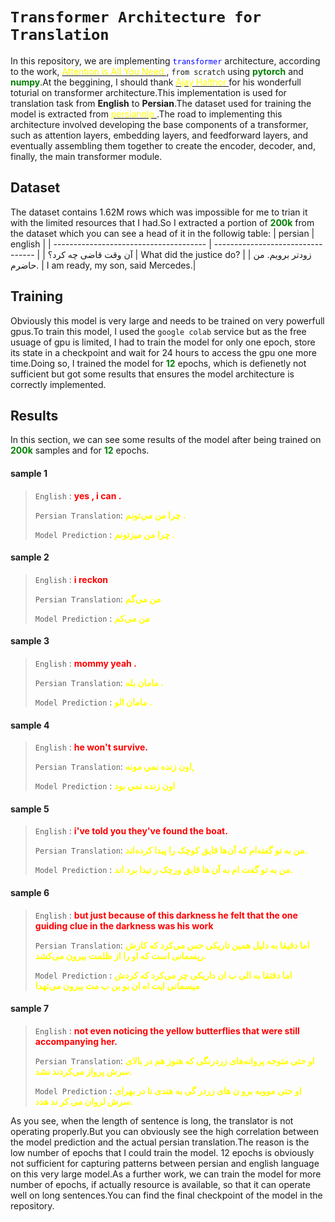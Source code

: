# `Transformer Architecture for Translation`
In this repository, we are implementing <span style='color:blue;'>`transformer`</span> architecture, according to the work,
[<span style='color:yellow;'> Attention is All You Need </span>](https://arxiv.org/abs/1706.03762), `from scratch` using **<span style='color:green;'>pytorch**</span>
and <span style='color:green;'>**numpy**</span>.At the beggining, I should thank [<span style='color:yellow;'> Ajay Halthor </span>](https://github.com/ajhalthor)
for his wonderfull toturial on transformer architecture.This implementation is used for translation task from **English** to 
**Persian**.The dataset used for training the model is extracted from [<span style='color:yellow;'> persiannlp </span>](https://huggingface.co/datasets/persiannlp/parsinlu_translation_en_fa).The road to implementing this architecture involved developing the base components of a transformer, such as attention layers, embedding layers, and feedforward layers, and eventually assembling them together to create the encoder, decoder, and, finally, the main transformer module.

## Dataset
The dataset contains 1.62M rows which was impossible for me to trian it with the limited resources that I had.So I extracted a portion of 
<span style='color:green;'>**200k**</span> from the dataset which you can see a head of it in the followig table:
| persian                                | english                           |
| -------------------------------------- | --------------------------------- |
| آن وقت قاضی چه کرد؟	                 | What did the justice do?          |
| زودتر برویم. من حاضرم.                 | I am ready, my son, said Mercedes.|


## Training
Obviously this model is very large and needs to be trained on very powerfull gpus.To train this model, I used the 
`google colab` service but as the free usuage of gpu is limited, I had to train the model for only one epoch, store its state in a 
checkpoint and wait for 24 hours to access the gpu one more time.Doing so, I trained the model for <span style='color:green;'>**12**</span> epochs, which is defienetly not 
sufficient but got some results that ensures the model architecture is correctly implemented.

## Results
In this section, we can see some results of the model after being trained on <span style='color:green;'>**200k**</span> samples
and for <span style='color:green;'>**12**</span> epochs.


#### sample 1

> `English` : <span style='color:red;'>**yes , i can .**</span>
>
> `Persian Translation`: <span style='color:yellow;'>**چرا  من مي‌تونم .**</span>
>
> `Model Prediction` : <span style='color:yellow;'>**چرا  من ميزتونم .**</span>

#### sample 2

> `English` : <span style='color:red;'>**i reckon**</span>
>
> `Persian Translation`: <span style='color:yellow;'>**من می‌گم**</span>
>
> `Model Prediction` : <span style='color:yellow;'>**من می‌کم**</span>

#### sample 3

> `English` : <span style='color:red;'>**mommy yeah .**</span>
>
> `Persian Translation`: <span style='color:yellow;'>**مامان بله .**</span>
>
> `Model Prediction` : <span style='color:yellow;'>**مامان الو .**</span>

#### sample 4

> `English` : <span style='color:red;'>**he won't survive.**</span>
>
> `Persian Translation`: <span style='color:yellow;'>**اون زنده نمي مونه,**</span>
>
> `Model Prediction` : <span style='color:yellow;'>**اون زنده نمي بود**</span>

#### sample 5

> `English` : <span style='color:red;'>**i've told you they've found the boat.**</span>
>
> `Persian Translation`: <span style='color:yellow;'>**من به تو گفته‌ام که آن‌ها قایق کوچک را پیدا کرده‌اند.**</span>
>
> `Model Prediction` : <span style='color:yellow;'>**من به تو گفت  ام به آن ها قایق ورچک ر  تیدا برد  اند.**</span>

#### sample 6

> `English` : <span style='color:red;'>**but just because of this darkness he felt that the one guiding clue in the darkness was his work**</span>
>
> `Persian Translation`: <span style='color:yellow;'>**اما دقیقا به دلیل همین تاریکی حس می‌کرد که کارش ریسمانی است که او را از ظلمت بیرون می‌کشد.**</span>
>
> `Model Prediction` : <span style='color:yellow;'>**اما دقتقا به الی  ب ان داریکی چر می‌کرد که کردش میسمانی ایت اه ان بو بن ب مت بیرون می‌تهدا**</span>

#### sample 7

> `English` : <span style='color:red;'>**not even noticing the yellow butterflies that were still accompanying her.**</span>
>
> `Persian Translation`: <span style='color:yellow;'>**او حتی متوجه پروانه‌های زردرنگی که هنوز هم در بالای سرش پرواز می‌کردند نشد.**</span>
>
> `Model Prediction` : <span style='color:yellow;'>**او حتی مووبه برو ن  های زردر گی به هندی نا در بهرای سرش لروان می کر ند هدد.**</span>


As you see, when the length of sentence is long, the translator is not operating properly.But you can obviously see the high correlation between the model prediction and the actual persian translation.The reason is the low number of epochs that I could train the model.
12 epochs is obviously not sufficient for capturing patterns between persian and english language on this very large model.As a further work, we can train the model for more number of epochs, if actually resource is available, so that it can operate well on long sentences.You can find the final checkpoint of the model in the repository.

